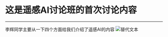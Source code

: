 # 这是遥感AI讨论班的首次讨论内容
-----------------------------
李辉同学主要从一下四个方面给我们介绍了遥感AI的内容
![替代文本](E:/Aircas/GitHub/RS_AI_Discussion/First_seminar_LiHui/Snipaste_2023-12-22_20-20-48.png)

